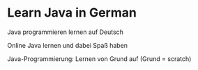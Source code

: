 # Learn Java in German
 
Java programmieren lernen auf Deutsch

Online Java lernen und dabei Spaß haben

Java-Programmierung: Lernen von Grund auf (Grund = scratch)